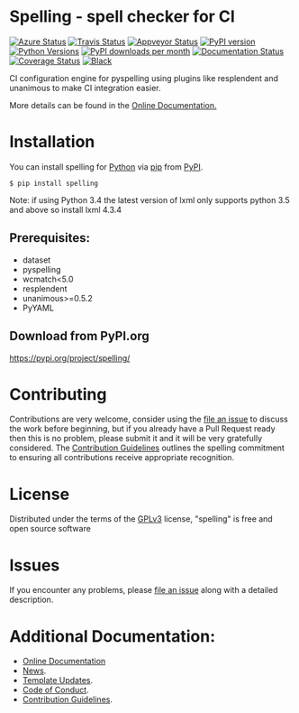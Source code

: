# Spelling - spell checker for CI

[![Azure Status](https://dev.azure.com/timgates/timgates/_apis/build/status/resplendent-dev.spelling?branchName=master)](https://dev.azure.com/timgates/timgates/_build/latest?definitionId=17&branchName=master)
[![Travis Status](https://travis-ci.org/resplendent-dev/spelling.svg?branch=master)](https://travis-ci.org/resplendent-dev/spelling)
[![Appveyor Status](https://ci.appveyor.com/api/projects/status/f7vb9mbohfolu0n2/branch/master?svg=true)](https://ci.appveyor.com/project/timgates42/spelling)
[![PyPI version](https://img.shields.io/pypi/v/spelling.svg)](https://pypi.org/project/spelling)
[![Python Versions](https://img.shields.io/pypi/pyversions/spelling.svg)](https://pypi.org/project/spelling)
[![PyPI downloads per month](https://img.shields.io/pypi/dm/spelling.svg)](https://pypi.org/project/spelling)
[![Documentation Status](https://readthedocs.org/projects/spelling-dev/badge/?version=latest)](https://spelling-dev.readthedocs.io/en/latest/?badge=latest)
[![Coverage Status](https://coveralls.io/repos/github/resplendent-dev/spelling/badge.svg)](https://coveralls.io/github/resplendent-dev/spelling/)
[![Black](https://camo.githubusercontent.com/28a51fe3a2c05048d8ca8ecd039d6b1619037326/68747470733a2f2f696d672e736869656c64732e696f2f62616467652f636f64652532307374796c652d626c61636b2d3030303030302e737667)](https://github.com/psf/black)

CI configuration engine for pyspelling using plugins like resplendent and unanimous to make CI integration easier.

More details can be found in the
[Online Documentation.](https://spelling-dev.readthedocs.io/en/latest/)

# Installation

You can install spelling for
[Python](https://www.python.org/) via
[pip](https://pypi.org/project/pip/)
from [PyPI](https://pypi.org/).

```
$ pip install spelling
```

Note: if using Python 3.4 the latest version of lxml only supports python 3.5 and above so install lxml 4.3.4


## Prerequisites:
- dataset
- pyspelling
- wcmatch<5.0
- resplendent
- unanimous>=0.5.2
- PyYAML


## Download from PyPI.org

https://pypi.org/project/spelling/



# Contributing

Contributions are very welcome, consider using the
[file an issue](https://github.com/resplendent-dev/spelling/issues)
to discuss the work before beginning, but if you already have a Pull Request
ready then this is no problem, please submit it and it will be very gratefully
considered. The [Contribution Guidelines](CONTRIBUTING.md)
outlines the spelling commitment to ensuring all
contributions receive appropriate recognition.

# License


Distributed under the terms of the [GPLv3](https://opensource.org/licenses/GPL-3.0)
license, "spelling" is free and open source software


# Issues

If you encounter any problems, please
[file an issue](https://github.com/resplendent-dev/spelling/issues)
along with a detailed description.

# Additional Documentation:

* [Online Documentation](https://spelling-dev.readthedocs.io/en/latest/)
* [News](NEWS.rst).
* [Template Updates](COOKIECUTTER_UPDATES.md).
* [Code of Conduct](CODE_OF_CONDUCT.md).
* [Contribution Guidelines](CONTRIBUTING.md).
